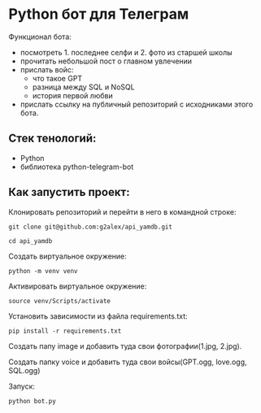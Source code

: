 # Python бот для Телеграм
Функционал бота:
- посмотреть 1. последнее селфи и 2. фото из старшей школы
- прочитать небольшой пост о главном увлечении
- прислать войс:
    - что такое GPT
    - разница между SQL и NoSQL 
    - история первой любви
- прислать ссылку на публичный репозиторий с исходниками этого бота.
## Стек тенологий:
- Python
- библиотека python-telegram-bot
## Как запустить проект:

Клонировать репозиторий и перейти в него в командной строке:

```
git clone git@github.com:g2alex/api_yamdb.git
```

```
cd api_yamdb
```

Cоздать виртуальное окружение:

```
python -m venv venv
```

Активировать виртуальное окружение:

```
source venv/Scripts/activate 
```

Установить зависимости из файла requirements.txt:

```
pip install -r requirements.txt
```

Создать папу image и добавить туда свои фотографии(1.jpg, 2.jpg).

Создать папку voice и добавить туда свои войсы(GPT.ogg, love.ogg, SQL.ogg)

Запуск:

```
python bot.py
```
